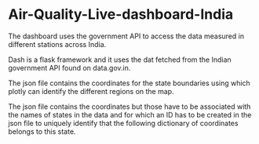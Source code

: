 # Air-Quality-Live-dashboard-India
The dashboard uses the government API to access the data measured in different stations across India.

Dash is a flask framework and it uses the dat fetched from the Indian government API found on data.gov.in.

The json file contains the coordinates for the state boundaries using which plotly can identify the different regions on the map.

The json file contains the coordinates but those have to be associated with the names of states in the data and for which an ID has to be created in the json
file to uniquely identify that the following dictionary of coordinates belongs to this state.
